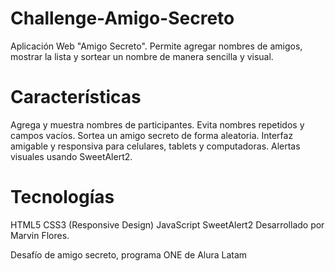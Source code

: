 # Challenge-Amigo-Secreto
Aplicación Web "Amigo Secreto". Permite agregar nombres de amigos, mostrar la lista y sortear un nombre de manera sencilla y visual.
# Características
Agrega y muestra nombres de participantes.
Evita nombres repetidos y campos vacíos.
Sortea un amigo secreto de forma aleatoria.
Interfaz amigable y responsiva para celulares, tablets y computadoras.
Alertas visuales usando SweetAlert2.
# Tecnologías
HTML5
CSS3 (Responsive Design)
JavaScript
SweetAlert2
Desarrollado por Marvin Flores.

Desafío de amigo secreto, programa ONE de Alura Latam
